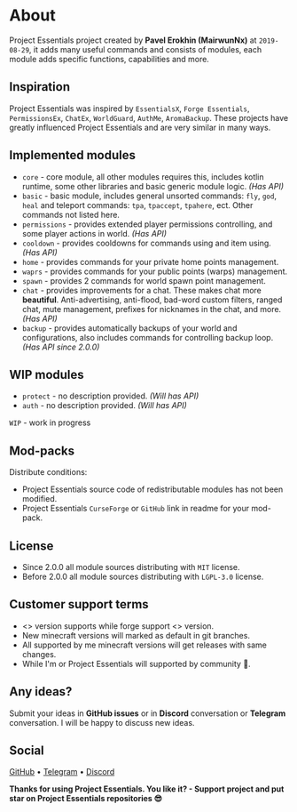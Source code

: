 # About

Project Essentials project created by **Pavel Erokhin (MairwunNx)** at `2019-08-29`, it adds many useful commands and consists of modules, each module adds specific functions, capabilities and more.

## Inspiration

Project Essentials was inspired by `EssentialsX`, `Forge Essentials`, `PermissionsEx`, `ChatEx`, `WorldGuard`, `AuthMe`, `AromaBackup`. These projects have greatly influenced Project Essentials and are very similar in many ways.

## Implemented modules

- `core` - core module, all other modules requires this, includes kotlin runtime, some other libraries and basic generic module logic. *(Has API)*
- `basic` - basic module, includes general unsorted commands: `fly`, `god`, `heal` and teleport commands: `tpa`, `tpaccept`, `tpahere`, ect. Other commands not listed here.
- `permissions` - provides extended player permissions controlling, and some player actions in world. *(Has API)*
- `cooldown` - provides cooldowns for commands using and item using. *(Has API)*
- `home` - provides commands for your private home points management.
- `waprs` - provides commands for your public points (warps) management.
- `spawn` - provides 2 commands for world spawn point management.
- `chat` - provides improvements for a chat. These makes chat more **beautiful**. Anti-advertising, anti-flood, bad-word custom filters, ranged chat, mute management, prefixes for nicknames in the chat, and more. *(Has API)*
- `backup` - provides automatically backups of your world and configurations, also includes commands for controlling backup loop. *(Has API since 2.0.0)*

## WIP modules
- `protect` - no description provided. *(Will has API)*
- `auth` - no description provided. *(Will has API)*

`WIP` - work in progress

## Mod-packs

Distribute conditions:
- Project Essentials source code of redistributable modules has not been modified.
- Project Essentials `CurseForge` or `GitHub` link in readme for your mod-pack.

## License

- Since 2.0.0 all module sources distributing with `MIT` license.
- Before 2.0.0 all module sources distributing with `LGPL-3.0` license.

## Customer support terms

- <> version supports while forge support <> version.
- New minecraft versions will marked as default in git branches.
- All supported by me minecraft versions will get releases with same changes.
- While I'm or Project Essentials will supported by community 💖.

## Any ideas?

Submit your ideas in **GitHub issues** or in **Discord** conversation or **Telegram** conversation. I will be happy to discuss new ideas.

## Social

[GitHub](https://github.com/ProjectEssentials) • [Telegram](https://t.me/minecraftforge) • [Discord](https://discord.gg/VU9XZAt)

**Thanks for using Project Essentials. You like it? - Support project and put star on Project Essentials repositories 😎**
